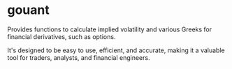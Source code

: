 # gouant

Provides functions to calculate implied volatility and various Greeks for financial derivatives, such as options. 

It's designed to be easy to use, efficient, and accurate, making it a valuable tool for traders, analysts, and financial engineers.
